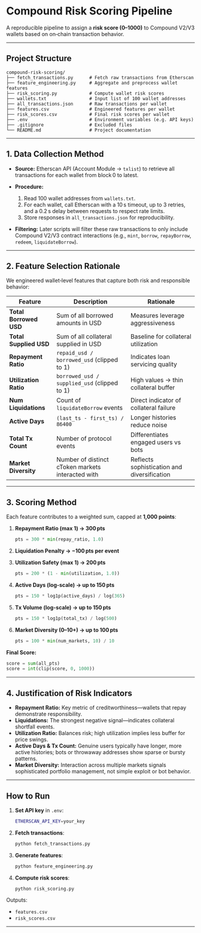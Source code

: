 # Compound Risk Scoring Pipeline

A reproducible pipeline to assign a **risk score (0–1000)** to Compound V2/V3 wallets based on on‑chain transaction behavior.

---

## Project Structure

```
compound-risk-scoring/
├── fetch_transactions.py      # Fetch raw transactions from Etherscan
├── feature_engineering.py     # Aggregate and preprocess wallet features
├── risk_scoring.py            # Compute wallet risk scores
├── wallets.txt                # Input list of 100 wallet addresses
├── all_transactions.json      # Raw transactions per wallet
├── features.csv               # Engineered features per wallet
├── risk_scores.csv            # Final risk scores per wallet
├── .env                       # Environment variables (e.g. API keys)
├── .gitignore                 # Excluded files
└── README.md                  # Project documentation
```

---

## 1. Data Collection Method

* **Source:** Etherscan API (Account Module → `txlist`) to retrieve all transactions for each wallet from block 0 to latest.
* **Procedure:**

  1. Read 100 wallet addresses from `wallets.txt`.
  2. For each wallet, call Etherscan with a 10 s timeout, up to 3 retries, and a 0.2 s delay between requests to respect rate limits.
  3. Store responses in `all_transactions.json` for reproducibility.
* **Filtering:** Later scripts will filter these raw transactions to only include Compound V2/V3 contract interactions (e.g., `mint`, `borrow`, `repayBorrow`, `redeem`, `liquidateBorrow`).

---

## 2. Feature Selection Rationale

We engineered wallet‑level features that capture both risk and responsible behavior:

| Feature                | Description                                       | Rationale                                   |
| ---------------------- | ------------------------------------------------- | ------------------------------------------- |
| **Total Borrowed USD** | Sum of all borrowed amounts in USD                | Measures leverage aggressiveness            |
| **Total Supplied USD** | Sum of all collateral supplied in USD             | Baseline for collateral utilization         |
| **Repayment Ratio**    | `repaid_usd / borrowed_usd` (clipped to 1)        | Indicates loan servicing quality            |
| **Utilization Ratio**  | `borrowed_usd / supplied_usd` (clipped to 1)      | High values → thin collateral buffer        |
| **Num Liquidations**   | Count of `liquidateBorrow` events                 | Direct indicator of collateral failure      |
| **Active Days**        | `(last_ts - first_ts) / 86400`                    | Longer histories reduce noise               |
| **Total Tx Count**     | Number of protocol events                         | Differentiates engaged users vs bots        |
| **Market Diversity**   | Number of distinct cToken markets interacted with | Reflects sophistication and diversification |

---

## 3. Scoring Method

Each feature contributes to a weighted sum, capped at **1,000 points**:

1. **Repayment Ratio (max 1) → 300 pts**

   ```python
   pts = 300 * min(repay_ratio, 1.0)
   ```
2. **Liquidation Penalty → −100 pts per event**
3. **Utilization Safety (max 1) → 200 pts**

   ```python
   pts = 200 * (1 - min(utilization, 1.0))
   ```
4. **Active Days (log-scale) → up to 150 pts**

   ```python
   pts = 150 * log1p(active_days) / log(365)
   ```
5. **Tx Volume (log-scale) → up to 150 pts**

   ```python
   pts = 150 * log1p(total_tx) / log(500)
   ```
6. **Market Diversity (0–10+) → up to 100 pts**

   ```python
   pts = 100 * min(num_markets, 10) / 10
   ```

**Final Score:**

```python
score = sum(all_pts)
score = int(clip(score, 0, 1000))
```

---

## 4. Justification of Risk Indicators

* **Repayment Ratio:** Key metric of creditworthiness—wallets that repay demonstrate responsibility.
* **Liquidations:** The strongest negative signal—indicates collateral shortfall events.
* **Utilization Ratio:** Balances risk; high utilization implies less buffer for price swings.
* **Active Days & Tx Count:** Genuine users typically have longer, more active histories; bots or throwaway addresses show sparse or bursty patterns.
* **Market Diversity:** Interaction across multiple markets signals sophisticated portfolio management, not simple exploit or bot behavior.

---

## How to Run

1. **Set API key** in `.env`:

   ```bash
   ETHERSCAN_API_KEY=your_key
   ```
2. **Fetch transactions**:

   ```bash
   python fetch_transactions.py
   ```
3. **Generate features**:

   ```bash
   python feature_engineering.py
   ```
4. **Compute risk scores**:

   ```bash
   python risk_scoring.py
   ```

Outputs:

* `features.csv`
* `risk_scores.csv`

---
